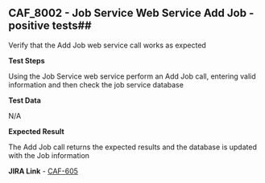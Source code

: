 ## CAF_8002 - Job Service Web Service Add Job - positive tests##

Verify that the Add Job web service call works as expected

**Test Steps**

Using the Job Service web service perform an Add Job call, entering valid information and then check the job service database

**Test Data**

N/A

**Expected Result**

The Add Job call returns the expected results and the database is updated with the Job information

**JIRA Link** - [CAF-605](https://jira.autonomy.com/browse/CAF-605)
